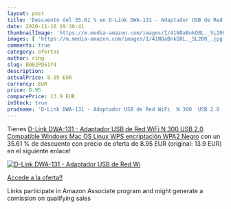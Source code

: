 ```yaml
---
layout: post
title: 'Descuento del 35.61 % en D-Link DWA-131 - Adaptador USB de Red Wi'
date: 2020-11-16 19:30:41
thumbnailImage: 'https://m.media-amazon.com/images/I/41NOaBnkQ8L._SL200_.jpg'
images: [ 'https://m.media-amazon.com/images/I/41NOaBnkQ8L._SL200_.jpg' ]
comments: true
category: ofertas
author: ring
slug: B002PD61Y4
description:
actualPrice: 8.95 EUR
currency: EUR
price: 8.95
comparePrice: 13.9 EUR
inStock: true
prodname: 'D-Link DWA-131 - Adaptador USB de Red WiFi  N 300  USB 2.0  Compatible Windows  Mac OS  Linux  WPS  encriptación WPA2  Negro'
---
```


Tienes [D-Link DWA-131 - Adaptador USB de Red WiFi  N 300  USB 2.0  Compatible Windows  Mac OS  Linux  WPS  encriptación WPA2  Negro](https://www.amazon.es/dp/B002PD61Y4/?tag=tolees-21) con un 35.61 % de descuento con precio de oferta de 8.95 EUR (original: 13.9 EUR) en el siguiente enlace!

[![D-Link DWA-131 - Adaptador USB de Red Wi](https://m.media-amazon.com/images/I/41NOaBnkQ8L._SL200_.jpg)](https://www.amazon.es/dp/B002PD61Y4/?tag=tolees-21)

[Accede a la oferta!!](https://www.amazon.es/dp/B002PD61Y4/?tag=tolees-21)

Links participate in Amazon Associate program and might generate a comission on qualifying sales


